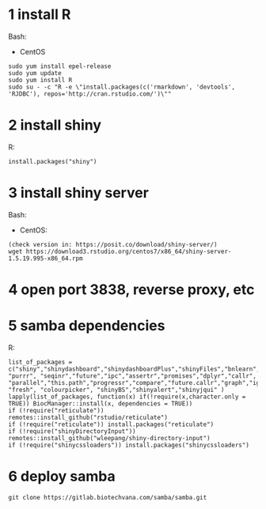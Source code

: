 # 1 install R

Bash:

  - CentOS
```
sudo yum install epel-release
sudo yum update
sudo yum install R
sudo su - -c "R -e \"install.packages(c('rmarkdown', 'devtools', 'RJDBC'), repos='http://cran.rstudio.com/')\""
```
# 2 install shiny
R:

```
install.packages("shiny")
```

# 3 install shiny server
Bash:

  - CentOS:

```
(check version in: https://posit.co/download/shiny-server/)
wget https://download3.rstudio.org/centos7/x86_64/shiny-server-1.5.19.995-x86_64.rpm
```
# 4 open port 3838, reverse proxy, etc
# 5 samba dependencies
R:

```
list_of_packages = c("shiny","shinydashboard","shinydashboardPlus","shinyFiles","bnlearn","shinyjs","DT","data.table","bnviewer","visNetwork","stringr","shinythemes", "purrr", "seqinr","future","ipc","assertr","promises","dplyr","callr", "parallel","this.path","progressr","compare","future.callr","graph","igraph","zip","tibble","tibble", "fresh", "colourpicker", "shinyBS","shinyalert","shinyjqui" )
lapply(list_of_packages, function(x) if(!require(x,character.only = TRUE)) BiocManager::install(x, dependencies = TRUE))
if (!require("reticulate")) remotes::install_github("rstudio/reticulate")
if (!require("reticulate")) install.packages("reticulate")
if (!require("shinyDirectoryInput")) remotes::install_github("wleepang/shiny-directory-input")
if (!require("shinycssloaders")) install.packages("shinycssloaders")
```
# 6 deploy samba
```
git clone https://gitlab.biotechvana.com/samba/samba.git
```
